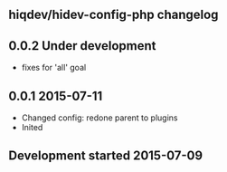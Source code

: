 hiqdev/hidev-config-php changelog
---------------------------------

## 0.0.2 Under development

- fixes for 'all' goal

## 0.0.1 2015-07-11

- Changed config: redone parent to plugins
- Inited

## Development started 2015-07-09

